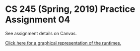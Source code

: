 # CS 245 (Spring, 2019) Practice Assignment 04

See assignment details on Canvas.

[Click here for a graphical representation of the runtimes.](https://docs.google.com/spreadsheets/d/15ewFukHKzX-k4qXkG9Co_vuDtdN1jh1fTLcg1JW4whs/edit#gid=0)
